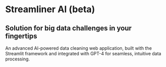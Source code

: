 # Streamliner AI (beta)
## Solution for big data challenges in your fingertips
An advanced AI-powered data cleaning web application, built with the Streamlit framework and integrated with GPT-4 for seamless, intuitive data processing.
